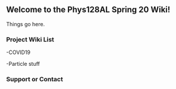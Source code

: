 ## Welcome to the Phys128AL Spring 20 Wiki!

Things go here.

### Project Wiki List
-COVID19

-Particle stuff


### Support or Contact

